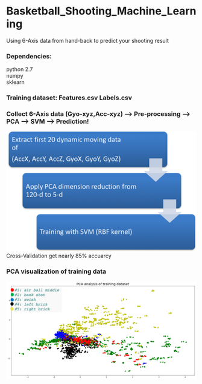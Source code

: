 # Basketball_Shooting_Machine_Learning
Using 6-Axis data from hand-back to predict your shooting result
### Dependencies:
python 2.7<br>
numpy <br>
sklearn 
### Training dataset: Features.csv Labels.csv
### Collect 6-Axis data (Gyo-xyz,Acc-xyz) --> Pre-processing --> PCA --> SVM --> Prediction!
![image](https://github.com/ss87021456/Basketball_Shooting_Machine_Learning/blob/master/Algorithm.png)
Cross-Validation get nearly 85% accuarcy
### PCA visualization of training data
![image](https://github.com/ss87021456/Basketball_Shooting_Machine_Learning/blob/master/PCA.png)

